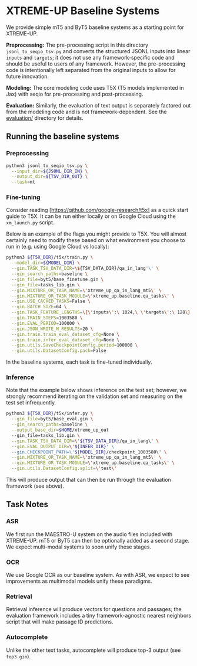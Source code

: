 # XTREME-UP Baseline Systems

We provide simple mT5 and ByT5 baseline systems as a starting point for
XTREME-UP.

**Preprocessing:** The pre-processing script in this directory
`jsonl_to_seqio_tsv.py` and converts the structured JSONL inputs into linear
`inputs` and `targets`; it does not use any framework-specific code and should
be useful to users of any framework. However, the pre-processing code is
intentionally left separated from the original inputs to allow for future
innovation.

**Modeling:** The core modeling code uses T5X (T5 models implemented in Jax)
with seqio for pre-processing and post-processing.

**Evaluation:** Similarly, the evaluation of text output is separately factored
out from the modeling code and is not framework-dependent. See the
[evaluation/](../evaluation) directory for details.

## Running the baseline systems

### Preprocessing

```sh
python3 jsonl_to_seqio_tsv.py \
  --input_dir=${JSONL_DIR_IN} \
  --output_dir=${TSV_DIR_OUT} \
  --task=mt
```

### Fine-tuning

Consider reading [https://github.com/google-research/t5x] as a quick start guide
to T5X. It can be run either locally or on Google Cloud using the `xm_launch.py`
script.

Below is an example of the flags you might provide to T5X. You will almost
certainly need to modify these based on what environment you choose to run in
(e.g. using Google Cloud vs locally):

```sh
python3 ${T5X_DIR}/t5x/train.py \
  --model_dir=${MODEL_DIR} \
  --gin.TASK_TSV_DATA_DIR=\${TSV_DATA_DIR}/qa_in_lang'\' \
  --gin_search_paths=baseline \
  --gin_file=byt5/base_finetune.gin \
  --gin_file=tasks_lib.gin \
  --gin.MIXTURE_OR_TASK_NAME=\'xtreme_up_qa_in_lang_mt5\' \
  --gin.MIXTURE_OR_TASK_MODULE=\'xtreme_up.baseline.qa_tasks\' \
  --gin.USE_CACHED_TASKS=False \
  --gin.BATCH_SIZE=64 \
  --gin.TASK_FEATURE_LENGTHS=\{\'inputs\':\ 1024,\ \'targets\':\ 128\} \
  --gin.TRAIN_STEPS=1003580 \
  --gin.EVAL_PERIOD=100000 \
  --gin.JSON_WRITE_N_RESULTS=20 \
  --gin.train.train_eval_dataset_cfg=None \
  --gin.train.infer_eval_dataset_cfg=None \
  --gin.utils.SaveCheckpointConfig.period=100000 \
  --gin.utils.DatasetConfig.pack=False
```

In the baseline systems, each task is fine-tuned individually.

### Inference

Note that the example below shows inference on the test set; however, we
strongly recommend iterating on the validation set and measuring on the test set
infrequently.

```sh
python3 ${T5X_DIR}/t5x/infer.py \
  --gin_file=byt5/base_eval.gin \
  --gin_search_paths=baseline \
  --output_base_dir=$HOME/xtreme_up_out
  --gin_file=tasks_lib.gin \
  --gin.TASK_TSV_DATA_DIR=\'${TSV_DATA_DIR}/qa_in_lang\' \
  --gin.EVAL_OUTPUT_DIR=\'${INFER_DIR}' \
  --gin.CHECKPOINT_PATH=\'${MODEL_DIR}/checkpoint_1003580\' \
  --gin.MIXTURE_OR_TASK_NAME=\'xtreme_up_qa_in_lang_mt5\' \
  --gin.MIXTURE_OR_TASK_MODULE=\'xtreme_up.baseline.qa_tasks\' \
  --gin.utils.DatasetConfig.split=\'test\'
```

This will produce output that can then be run through the evaluation framework
(see above).

## Task Notes

### ASR

We first run the MAESTRO-U system on the audio files included with XTREME-UP.
mT5 or ByT5 can then be optionally added as a second stage. We expect
multi-modal systems to soon unify these stages.

### OCR

We use Google OCR as our baseline system. As with ASR, we expect to see
improvements as multimodal models unify these paradigms.

### Retrieval

Retrieval inference will produce vectors for questions and passages; the
evaluation framework includes a tiny framework-agnostic nearest neighbors script
that will make passage ID predictions.

### Autocomplete

Unlike the other text tasks, autocomplete will produce top-3 output (see
`top3.gin`).
